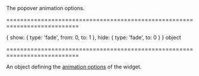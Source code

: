 <!--**
/*-------------------------------------------
    Auto-generated file. Do not modify.
-------------------------------------------

**-->
<!--d-->The popover animation options.<!--/d-->
===========================================================================
<!--default-->{ show: { type: 'fade', from: 0, to: 1 }, hide: { type: 'fade', to: 0 } }<!--/default-->
<!--type-->object<!--/type-->
===========================================================================

<!--shortDescription-->
An object defining the [animation options](/Documentation/ApiReference/Common/Object_Structures/animationConfig/) of the widget.
<!--/shortDescription-->

<!--fullDescription-->

<!--/fullDescription-->